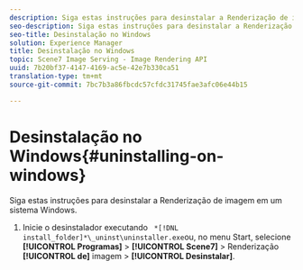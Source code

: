```yaml
---
description: Siga estas instruções para desinstalar a Renderização de imagem em um sistema Windows.
seo-description: Siga estas instruções para desinstalar a Renderização de imagem em um sistema Windows.
seo-title: Desinstalação no Windows
solution: Experience Manager
title: Desinstalação no Windows
topic: Scene7 Image Serving - Image Rendering API
uuid: 7b20bf37-4147-4169-ac5e-42e7b330ca51
translation-type: tm+mt
source-git-commit: 7bc7b3a86fbcdc57cfdc31745fae3afc06e44b15

---
```



# Desinstalação no Windows{#uninstalling-on-windows}

Siga estas instruções para desinstalar a Renderização de imagem em um sistema Windows.

1. Inicie o desinstalador executando ` *[!DNL install_folder]*\_uninst\uninstaller.exe`ou, no menu Start, selecione **[!UICONTROL Programas]** > **[!UICONTROL Scene7]** > Renderização **[!UICONTROL de]** imagem > **[!UICONTROL Desinstalar]**.
